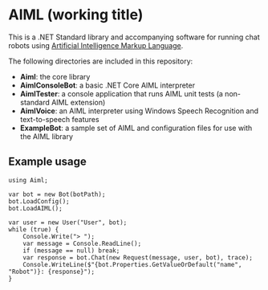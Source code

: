 # AIML (working title)

This is a .NET Standard library and accompanying software for running chat robots using [Artificial Intelligence Markup Language](http://www.aiml.foundation/).

The following directories are included in this repository:

* **Aiml**: the core library
* **AimlConsoleBot**: a basic .NET Core AIML interpreter
* **AimlTester**: a console application that runs AIML unit tests (a non-standard AIML extension)
* **AimlVoice**: an AIML interpreter using Windows Speech Recognition and text-to-speech features
* **ExampleBot**: a sample set of AIML and configuration files for use with the AIML library

## Example usage

```Csharp
using Aiml;

var bot = new Bot(botPath);
bot.LoadConfig();
bot.LoadAIML();

var user = new User("User", bot);
while (true) {
	Console.Write("> ");
	var message = Console.ReadLine();
	if (message == null) break;
	var response = bot.Chat(new Request(message, user, bot), trace);
	Console.WriteLine($"{bot.Properties.GetValueOrDefault("name", "Robot")}: {response}");
}
```
